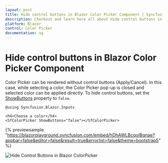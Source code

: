 ```yaml
---
layout: post
title: Hide control buttons in Blazor Color Picker Component | Syncfusion
description: Checkout and learn here all about Hide control buttons in Syncfusion Blazor Color Picker component and more.
platform: Blazor
control: Color Picker
documentation: ug
---
```


# Hide control buttons in Blazor Color Picker Component

Color Picker can be rendered without control buttons (Apply/Cancel). In this case, while selecting a color, the Color Picker pop-up is closed and selected color can be applied directly. To hide control buttons, set the [ShowButtons](https://help.syncfusion.com/cr/blazor/Syncfusion.Blazor.Inputs.SfColorPicker.html#Syncfusion_Blazor_Inputs_SfColorPicker_ShowButtons) property to `false`.

```cshtml
@using Syncfusion.Blazor.Inputs

<h4>Choose a color</h4>
<SfColorPicker ShowButtons="false"></SfColorPicker>
```
{% previewsample "https://blazorplayground.syncfusion.com/embed/hDhAWLBcqoIBqnae?appbar=false&editor=false&result=true&errorlist=false&theme=bootstrap5" %}

![Hide Control Buttons in Blazor ColorPicker](./../images/blazor-colorpicker-hide-control.png)